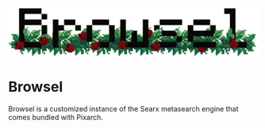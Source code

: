 ![Logo](/media/browsel-logo-min.png)

# Browsel
Browsel is a customized instance of the Searx metasearch engine that comes bundled with Pixarch.
